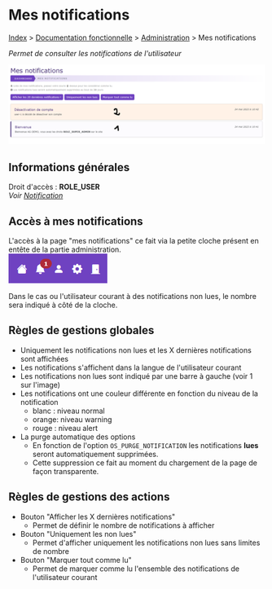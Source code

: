 # Mes notifications

[Index](index.md) > [Documentation fonctionnelle](../index.md) > [Administration](index.md) > Mes notifications

*Permet de consulter les notifications de l'utilisateur*

![notification_listing](files/notification/notification_listing.png)

## Informations générales
Droit d'accès : **ROLE_USER**  
*Voir [Notification](Global/notifications.md)*

## Accès à mes notifications
L'accès à la page "mes notifications" ce fait via la petite cloche présent en entête de la partie administration.  
![notification_indication](files/notification/notification_nb.png)

Dans le cas ou l'utilisateur courant à des notifications non lues, le nombre sera indiqué à côté de la cloche.


## Règles de gestions globales
- Uniquement les notifications non lues et les X dernières notifications sont affichées
- Les notifications s'affichent dans la langue de l'utilisateur courant
- Les notifications non lues sont indiqué par une barre à gauche (voir 1 sur l'image)
- Les notifications ont une couleur différente en fonction du niveau de la notification
  - blanc : niveau normal
  - orange: niveau warning
  - rouge : niveau alert 
- La purge automatique des options
  - En fonction de l'option ``OS_PURGE_NOTIFICATION`` les notifications **lues** seront automatiquement supprimées. 
  - Cette suppression ce fait au moment du chargement de la page de façon transparente.

## Règles de gestions des actions
- Bouton "Afficher les X dernières notifications"
  - Permet de définir le nombre de notifications à afficher
- Bouton "Uniquement les non lues"
  - Permet d'afficher uniquement les notifications non lues sans limites de nombre
- Bouton "Marquer tout comme lu"
  - Permet de marquer comme lu l'ensemble des notifications de l'utilisateur courant
